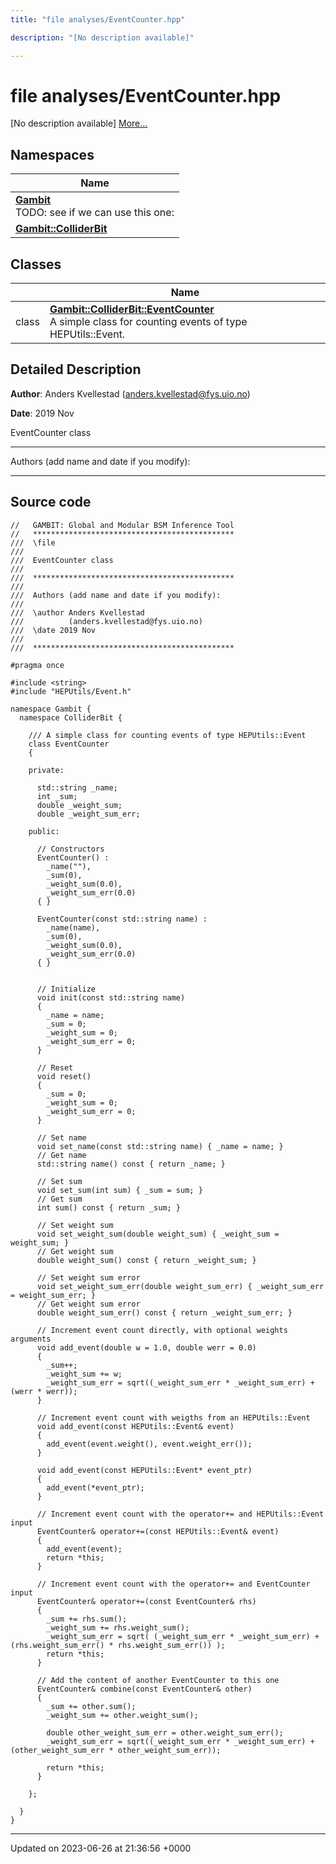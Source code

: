 ```yaml
---
title: "file analyses/EventCounter.hpp"

description: "[No description available]"

---
```


# file analyses/EventCounter.hpp

[No description available] [More...](#detailed-description)

## Namespaces

| Name           |
| -------------- |
| **[Gambit](/documentation/code/namespaces/namespacegambit/)** <br>TODO: see if we can use this one:  |
| **[Gambit::ColliderBit](/documentation/code/namespaces/namespacegambit_1_1colliderbit/)**  |

## Classes

|                | Name           |
| -------------- | -------------- |
| class | **[Gambit::ColliderBit::EventCounter](/documentation/code/classes/classgambit_1_1colliderbit_1_1eventcounter/)** <br>A simple class for counting events of type HEPUtils::Event.  |

## Detailed Description


**Author**: Anders Kvellestad ([anders.kvellestad@fys.uio.no](mailto:anders.kvellestad@fys.uio.no)) 

**Date**: 2019 Nov

EventCounter class



------------------

Authors (add name and date if you modify):



------------------




## Source code

```
//   GAMBIT: Global and Modular BSM Inference Tool
//   *********************************************
///  \file
///
///  EventCounter class
///
///  *********************************************
///
///  Authors (add name and date if you modify):
///
///  \author Anders Kvellestad
///          (anders.kvellestad@fys.uio.no)
///  \date 2019 Nov
///
///  *********************************************

#pragma once

#include <string>
#include "HEPUtils/Event.h"

namespace Gambit {
  namespace ColliderBit {

    /// A simple class for counting events of type HEPUtils::Event
    class EventCounter
    {

    private:

      std::string _name;
      int _sum;
      double _weight_sum;
      double _weight_sum_err;

    public:

      // Constructors
      EventCounter() :
        _name(""),
        _sum(0),
        _weight_sum(0.0),
        _weight_sum_err(0.0)
      { }

      EventCounter(const std::string name) :
        _name(name),
        _sum(0),
        _weight_sum(0.0),
        _weight_sum_err(0.0)
      { }


      // Initialize
      void init(const std::string name)
      {
        _name = name;
        _sum = 0;
        _weight_sum = 0;
        _weight_sum_err = 0;        
      }

      // Reset
      void reset() 
      { 
        _sum = 0;
        _weight_sum = 0;
        _weight_sum_err = 0;
      }

      // Set name
      void set_name(const std::string name) { _name = name; }
      // Get name
      std::string name() const { return _name; }

      // Set sum
      void set_sum(int sum) { _sum = sum; }
      // Get sum
      int sum() const { return _sum; }

      // Set weight sum
      void set_weight_sum(double weight_sum) { _weight_sum = weight_sum; }
      // Get weight sum
      double weight_sum() const { return _weight_sum; }

      // Set weight sum error
      void set_weight_sum_err(double weight_sum_err) { _weight_sum_err = weight_sum_err; }
      // Get weight sum error
      double weight_sum_err() const { return _weight_sum_err; }

      // Increment event count directly, with optional weights arguments
      void add_event(double w = 1.0, double werr = 0.0)
      {
        _sum++;
        _weight_sum += w;
        _weight_sum_err = sqrt((_weight_sum_err * _weight_sum_err) + (werr * werr));
      }

      // Increment event count with weigths from an HEPUtils::Event
      void add_event(const HEPUtils::Event& event)
      {
        add_event(event.weight(), event.weight_err());
      }

      void add_event(const HEPUtils::Event* event_ptr) 
      { 
        add_event(*event_ptr); 
      }

      // Increment event count with the operator+= and HEPUtils::Event input
      EventCounter& operator+=(const HEPUtils::Event& event)
      {
        add_event(event);
        return *this;
      }

      // Increment event count with the operator+= and EventCounter input
      EventCounter& operator+=(const EventCounter& rhs)
      {
        _sum += rhs.sum();
        _weight_sum += rhs.weight_sum();
        _weight_sum_err = sqrt( (_weight_sum_err * _weight_sum_err) + (rhs.weight_sum_err() * rhs.weight_sum_err()) );
        return *this;
      }

      // Add the content of another EventCounter to this one
      EventCounter& combine(const EventCounter& other)
      {
        _sum += other.sum();
        _weight_sum += other.weight_sum();

        double other_weight_sum_err = other.weight_sum_err();
        _weight_sum_err = sqrt((_weight_sum_err * _weight_sum_err) + (other_weight_sum_err * other_weight_sum_err));

        return *this;
      }

    };

  }
}
```


-------------------------------

Updated on 2023-06-26 at 21:36:56 +0000

